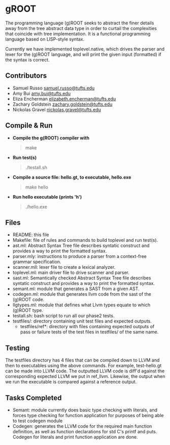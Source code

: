 # gROOT

The programming language (g)ROOT seeks to abstract the finer details away 
from the tree abstract data type in order to curtail the complexities that 
coincide with tree implementation. It is a functional programming language 
based on LISP-style syntax. 

Currently we have implemented toplevel.native, which drives the parser and
lexer for the (g)ROOT language, and will print the given input (formatted)
if the syntax is correct. 


## Contributors
- Samuel Russo          samuel.russo@tufts.edu
- Amy Bui               amy.bui@tufts.edu
- Eliza Encherman       elizabeth.encherman@tufts.edu
- Zachary Goldstein     zachary.goldstein@tufts.edu
- Nickolas Gravel       nickolas.gravel@tufts.edu


## Compile & Run 
- **Compile the g(ROOT) compiler with**
    > make 
- **Run test(s)**
    > ./testall.sh
- **Compile a source file: hello.gt, to executable, hello.exe**
    > make hello 
- **Run hello executable (prints 'h')**
    > ./hello.exe


## Files
- README: this file
- Makefile: file of rules and commands to build toplevel and run test(s).
- ast.ml: Abstract Syntax Tree file describes syntatic construct and provides
  a way to print the formatted syntax.
- parser.mly: instructions to produce a parser from a context-free grammar
  specification.
- scanner.mll: lexer file to create a lexical analyzer.
- toplevel.ml: main driver file to drive scanner and parser.
- sast.ml: Semantically checked Abstract Syntax Tree file describes 
    syntatic construct and provides a way to print the formatted syntax.
- semant.ml: module that generates a SAST from a given AST.
- codegen.ml: module that generates llvm code from the sast of the (g)ROOT code.
- llgtypes.ml: module that defines what Llvm types equate to which (g)ROOT type.
- testall.sh: bash script to run all our phase2 tests.
- testfiles/: directory containing unit test files and expected outputs.
    - testfiles/ref\*: directory with files containing expected outputs of pass
      or failure tests of the test files in testfiles/ of the same name. 




## Testing
The testfiles directory has 4 files that can be compiled down to LLVM and then
to executables using the above commands. For example, test-hello.gt can be 
made into LLVM code. The outputted LLVM code is diff'd against the corresponding
expected LLVM we put in ref_llvm. Likewise, the output when we run the 
executable is compared against a reference output. 


## Tasks Completed
- Semant: module currently does basic type checking with literals, and forces
    type checking for function application for purposes of being able to 
    test codegen module
- Codegen: generates the LLVM code for the required main function definition, 
    as well as function declarations for std C's printf and puts. Codegen for
    literals and print function application are done. 
